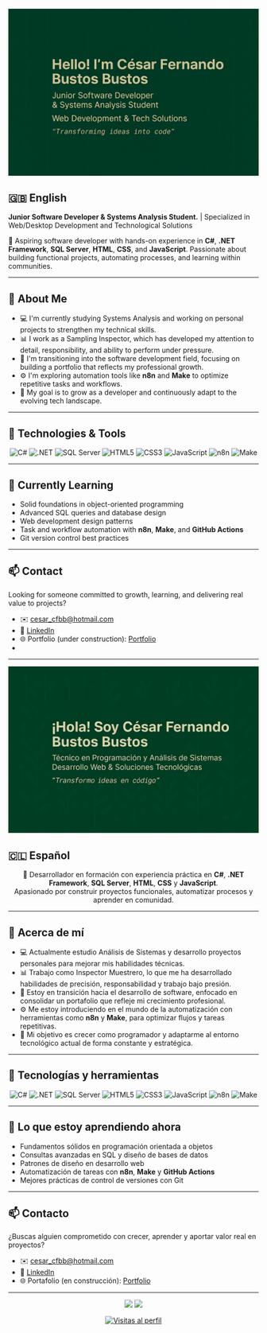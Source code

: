  <p align="center">
  <img src="banner2.png" alt="Banner de César" width="800"/>
</p>

## 🇬🇧 English

**Junior Software Developer & Systems Analysis Student.** | Specialized in Web/Desktop Development and Technological Solutions

📌 Aspiring software developer with hands-on experience in **C#**, **.NET Framework**, **SQL Server**, **HTML**, **CSS**, and **JavaScript**.
Passionate about building functional projects, automating processes, and learning within communities.

---

## 🧭 About Me

* 💻 I'm currently studying Systems Analysis and working on personal projects to strengthen my technical skills.
* 📊 I work as a Sampling Inspector, which has developed my attention to detail, responsibility, and ability to perform under pressure.
* 🚀 I'm transitioning into the software development field, focusing on building a portfolio that reflects my professional growth.
* ⚙️ I'm exploring automation tools like **n8n** and **Make** to optimize repetitive tasks and workflows.
* 🎯 My goal is to grow as a developer and continuously adapt to the evolving tech landscape.

---

## 🧪 Technologies & Tools

<p align="center">
  <img alt="C#" src="https://img.shields.io/badge/C%23-239120?logo=c-sharp&logoColor=white"/>
  <img alt=".NET" src="https://img.shields.io/badge/.NET_Framework-512BD4?logo=.NET&logoColor=white"/>
  <img alt="SQL Server" src="https://img.shields.io/badge/SQL_Server-CC2927?logo=microsoft-sql-server&logoColor=white"/>
  <img alt="HTML5" src="https://img.shields.io/badge/HTML5-E34F26?logo=html5&logoColor=white"/>
  <img alt="CSS3" src="https://img.shields.io/badge/CSS3-1572B6?logo=css3&logoColor=white"/>
  <img alt="JavaScript" src="https://img.shields.io/badge/JavaScript-F7DF1E?logo=javascript&logoColor=black"/>
  <img alt="n8n" src="https://img.shields.io/badge/n8n-AE8CFF?logo=n8n&logoColor=white"/>
  <img alt="Make" src="https://img.shields.io/badge/Make-A2A2F0?logo=data:image/svg+xml;base64,PHN2ZyBmaWxsPSIjZmZmIiB2aWV3Qm94P..."/>
</p>

---

## 🌱 Currently Learning

* Solid foundations in object-oriented programming
* Advanced SQL queries and database design
* Web development design patterns
* Task and workflow automation with **n8n**, **Make**, and **GitHub Actions**
* Git version control best practices

---

## 📫 Contact

Looking for someone committed to growth, learning, and delivering real value to projects?

* ✉️ [cesar\_cfbb@hotmail.com](mailto:cesar_cfbb@hotmail.com)
* 💼 [LinkedIn](https://www.linkedin.com/in/tu-perfil)
* 🌐 Portfolio (under construction): [Portfolio](https://marmota-17.netlify.app/)
* 
---

 <p align="center">
  <img src="banner.png" alt="Banner de César" width="800"/>
</p>

## 🇨🇱 Español
<p align="center">
  📌 Desarrollador en formación con experiencia práctica en <strong>C#</strong>, <strong>.NET Framework</strong>, <strong>SQL Server</strong>, <strong>HTML</strong>, <strong>CSS</strong> y <strong>JavaScript</strong>.
  <br>
  Apasionado por construir proyectos funcionales, automatizar procesos y aprender en comunidad.
</p>

---

## 🧭 Acerca de mí

- 💻 Actualmente estudio Análisis de Sistemas y desarrollo proyectos personales para mejorar mis habilidades técnicas.
- 📊 Trabajo como Inspector Muestrero, lo que me ha desarrollado habilidades de precisión, responsabilidad y trabajo bajo presión.
- 🚀 Estoy en transición hacia el desarrollo de software, enfocado en consolidar un portafolio que refleje mi crecimiento profesional.
- ⚙️ Me estoy introduciendo en el mundo de la automatización con herramientas como **n8n** y **Make**, para optimizar flujos y tareas repetitivas.
- 🎯 Mi objetivo es crecer como programador y adaptarme al entorno tecnológico actual de forma constante y estratégica.

---

## 🧪 Tecnologías y herramientas

<p align="center">
  <img alt="C#" src="https://img.shields.io/badge/C%23-239120?logo=c-sharp&logoColor=white"/>
  <img alt=".NET" src="https://img.shields.io/badge/.NET_Framework-512BD4?logo=.NET&logoColor=white"/>
  <img alt="SQL Server" src="https://img.shields.io/badge/SQL_Server-CC2927?logo=microsoft-sql-server&logoColor=white"/>
  <img alt="HTML5" src="https://img.shields.io/badge/HTML5-E34F26?logo=html5&logoColor=white"/>
  <img alt="CSS3" src="https://img.shields.io/badge/CSS3-1572B6?logo=css3&logoColor=white"/>
  <img alt="JavaScript" src="https://img.shields.io/badge/JavaScript-F7DF1E?logo=javascript&logoColor=black"/>
  <img alt="n8n" src="https://img.shields.io/badge/n8n-AE8CFF?logo=n8n&logoColor=white"/>
  <img alt="Make" src="https://img.shields.io/badge/Make-A2A2F0?logo=data:image/svg+xml;base64,PHN2ZyBmaWxsPSIjZmZmIiB2aWV3Qm94P...", title="Make (Integromat)"/>
</p>

---

## 🌱 Lo que estoy aprendiendo ahora

- Fundamentos sólidos en programación orientada a objetos
- Consultas avanzadas en SQL y diseño de bases de datos
- Patrones de diseño en desarrollo web
- Automatización de tareas con **n8n**, **Make** y **GitHub Actions**
- Mejores prácticas de control de versiones con Git

---

## 📫 Contacto

¿Buscas alguien comprometido con crecer, aprender y aportar valor real en proyectos?

- ✉️ cesar_cfbb@hotmail.com 
- 💼 [LinkedIn](https://www.linkedin.com/in/cesar-fernando-bustos/)
- 🌐 Portafolio (en construcción): [Portfolio](https://marmota-17.netlify.app/)

---

<p align="center">
  <img src="https://github-readme-stats.vercel.app/api?username=Marmota-17&show_icons=true&theme=dark" height="140"/>
  <img src="https://github-readme-stats.vercel.app/api/top-langs/?username=Marmota-17&layout=compact&theme=dark" height="140"/>
</p>

<p align="center">
  <a href="https://komarev.com/ghpvc/?username=Marmota-17">
    <img src="https://komarev.com/ghpvc/?username=Marmota-17&color=blue" alt="Visitas al perfil"/>
  </a>
</p>
<!--
## 🧩 Proyectos destacados

| Proyecto                   | Tecnologías                            | Enlace                                      |
|---------------------------|-----------------------------------------|---------------------------------------------|
| **Gestor de Stickers**    | C#, .NET, SQL Server, HTML/CSS, JS      | [Ver repositorio](https://github.com/tu-usuario/stickers) |
| **Portafolio Personal**   | HTML, CSS, JavaScript                   | [Ver demo](https://tu-usuario.github.io/portafolio) |
| **Bot Automatizador**     | Python, GitHub Actions, Make/n8n        | [Ver repositorio](https://github.com/tu-usuario/bot-automator) |
---
<!--
**Marmota-17/Marmota-17** is a ✨ _special_ ✨ repository because its `README.md` (this file) appears on your GitHub profile.

Here are some ideas to get you started:

- 🔭 I’m currently working on ...
- 🌱 I’m currently learning ...
- 👯 I’m looking to collaborate on ...
- 🤔 I’m looking for help with ...
- 💬 Ask me about ...
- 📫 How to reach me: ...
- 😄 Pronouns: ...
- ⚡ Fun fact: ...
-->
